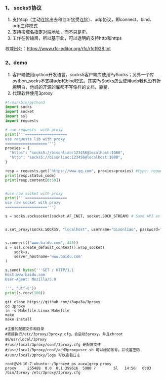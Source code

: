 ### 1、 socks5协议

1. 支持tcp（主动连接出去和监听接受连接）、udp协议，即connect、bind、udp三种模式
2. 支持按域名指定对端地址，而不只是IP。
3. 工作在传输层，所以基于此，可以透明的支持http和https

权威出处：https://www.rfc-editor.org/rfc/rfc1928.txt

### 2、demo

1. 客户端使用python开发语言，socks5客户端库使用PySocks；另外一个库python_socks不支持udp和bind模式。其实PySocks怎么使用udp我也没有折腾明白，他妈的开源的库都不写像样的文档，靠猜。
2. 代理软件使用3proxy

```python
#!/usr/bin/python3
import socks
import socket
import ssl
import requests

# use requests  with proxy
print('''===================
use requests lib with proxy
===================''')
proxies = {
  "https": "socks5://bisonliao:123456@localhost:1080",
  "http": "socks5://bisonliao:123456@localhost:1080",
}

resp = requests.get("https://www.qq.com", proxies=proxies) #type: requests.Response
print(resp.status_code)
print(resp.content[0:50])


#use raw socket with proxy
print('''===================
use raw socket with proxy
===================''')

s = socks.socksocket(socket.AF_INET, socket.SOCK_STREAM) # Same API as socket.socket in the standard lib


s.set_proxy(socks.SOCKS5, "localhost", username="bisonliao", password="123456", port=1080)


s.connect(("www.baidu.com", 443))
s = ssl.create_default_context().wrap_socket(
    sock=s,
    server_hostname='www.baidu.com'
)

s.send( bytes('''GET / HTTP/1.1
Host:www.baidu.com
User-Agent: Mozilla/5.0

''', "utf-8"))
print(s.recv(100))
```



```shell
git clone https://github.com/z3apa3a/3proxy
cd 3proxy
ln -s Makefile.Linux Makefile
make
make install

#主要的配置文件和目录
#直接执行/etc/3proxy/3proxy.cfg，会启动3proxy，并且chroot到/usr/local/3proxy
#/usr/local/3proxy/conf/3proxy.cfg 是配置文件
#/usr/local/3proxy/conf/add3proxyuser.sh 可以增加账号，并设置密码
#/usr/local/3proxy/logs 可以查看日志

root@VM-16-7-ubuntu:~/3proxy# ps auxw|grep proxy
proxy     255488  0.0  0.1 399616  5080 ?        Sl   14:56   0:03 /bin/3proxy /etc/3proxy/3proxy.cfg

```



